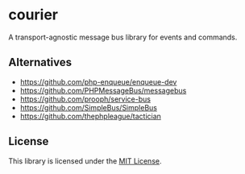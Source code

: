 # courier
A transport-agnostic message bus library for events and commands.

## Alternatives

* https://github.com/php-enqueue/enqueue-dev
* https://github.com/PHPMessageBus/messagebus
* https://github.com/prooph/service-bus
* https://github.com/SimpleBus/SimpleBus
* https://github.com/thephpleague/tactician

## License

This library is licensed under the [MIT License](LICENSE).
